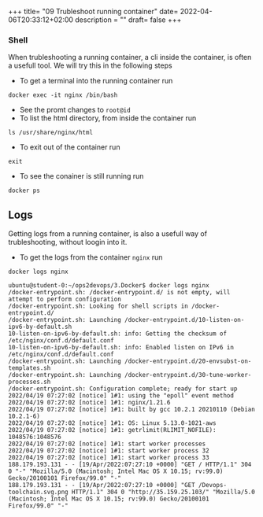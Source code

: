 +++
title= "09 Trubleshoot running container"
date= 2022-04-06T20:33:12+02:00
description = ""
draft= false
+++

### Shell
When trubleshooting a running container, a cli inside the container, is often a usefull tool. We will try this in the following steps

- To get a terminal into the running container run
```
docker exec -it nginx /bin/bash
```
- See the promt changes to `root@id`
- To list the html directory, from inside the container run
```
ls /usr/share/nginx/html
```

- To exit out of the container run
```
exit
```

- To see the conainer is still running run
```
docker ps
```

## Logs
Getting logs from a running container, is also a usefull way of trubleshooting, without loogin into it. 

- To get the logs from the container `nginx` run
```
docker logs nginx
```

```
ubuntu@student-0:~/ops2devops/3.Docker$ docker logs nginx
/docker-entrypoint.sh: /docker-entrypoint.d/ is not empty, will attempt to perform configuration
/docker-entrypoint.sh: Looking for shell scripts in /docker-entrypoint.d/
/docker-entrypoint.sh: Launching /docker-entrypoint.d/10-listen-on-ipv6-by-default.sh
10-listen-on-ipv6-by-default.sh: info: Getting the checksum of /etc/nginx/conf.d/default.conf
10-listen-on-ipv6-by-default.sh: info: Enabled listen on IPv6 in /etc/nginx/conf.d/default.conf
/docker-entrypoint.sh: Launching /docker-entrypoint.d/20-envsubst-on-templates.sh
/docker-entrypoint.sh: Launching /docker-entrypoint.d/30-tune-worker-processes.sh
/docker-entrypoint.sh: Configuration complete; ready for start up
2022/04/19 07:27:02 [notice] 1#1: using the "epoll" event method
2022/04/19 07:27:02 [notice] 1#1: nginx/1.21.6
2022/04/19 07:27:02 [notice] 1#1: built by gcc 10.2.1 20210110 (Debian 10.2.1-6) 
2022/04/19 07:27:02 [notice] 1#1: OS: Linux 5.13.0-1021-aws
2022/04/19 07:27:02 [notice] 1#1: getrlimit(RLIMIT_NOFILE): 1048576:1048576
2022/04/19 07:27:02 [notice] 1#1: start worker processes
2022/04/19 07:27:02 [notice] 1#1: start worker process 32
2022/04/19 07:27:02 [notice] 1#1: start worker process 33
188.179.193.131 - - [19/Apr/2022:07:27:10 +0000] "GET / HTTP/1.1" 304 0 "-" "Mozilla/5.0 (Macintosh; Intel Mac OS X 10.15; rv:99.0) Gecko/20100101 Firefox/99.0" "-"
188.179.193.131 - - [19/Apr/2022:07:27:10 +0000] "GET /Devops-toolchain.svg.png HTTP/1.1" 304 0 "http://35.159.25.103/" "Mozilla/5.0 (Macintosh; Intel Mac OS X 10.15; rv:99.0) Gecko/20100101 Firefox/99.0" "-"
```